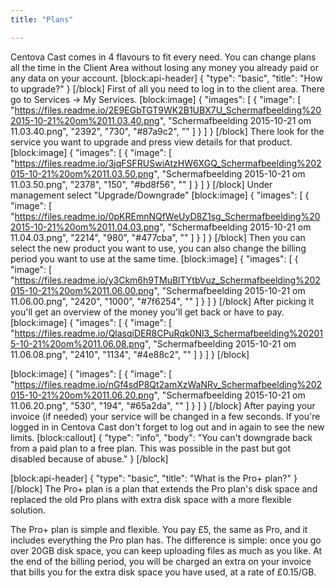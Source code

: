 ```yaml
---
title: "Plans"

---
```

Centova Cast comes in 4 flavours to fit every need. You can change plans all the time in the Client Area without losing any money you already paid or any data on your account.
[block:api-header]
{
  "type": "basic",
  "title": "How to upgrade?"
}
[/block]
First of all you need to log in to the client area. There go to Services -> My Services.
[block:image]
{
  "images": [
    {
      "image": [
        "https://files.readme.io/2E9EGbTGT9WK2B1UBX7U_Schermafbeelding%202015-10-21%20om%2011.03.40.png",
        "Schermafbeelding 2015-10-21 om 11.03.40.png",
        "2392",
        "730",
        "#87a9c2",
        ""
      ]
    }
  ]
}
[/block]
There look for the service you want to upgrade and press view details for that product.
[block:image]
{
  "images": [
    {
      "image": [
        "https://files.readme.io/3jqFSFRUSwiAtzHW6XGQ_Schermafbeelding%202015-10-21%20om%2011.03.50.png",
        "Schermafbeelding 2015-10-21 om 11.03.50.png",
        "2378",
        "150",
        "#bd8f56",
        ""
      ]
    }
  ]
}
[/block]
Under management select "Upgrade/Downgrade"
[block:image]
{
  "images": [
    {
      "image": [
        "https://files.readme.io/0pKREmnNQfWeUyD8Z1sg_Schermafbeelding%202015-10-21%20om%2011.04.03.png",
        "Schermafbeelding 2015-10-21 om 11.04.03.png",
        "2214",
        "980",
        "#477cba",
        ""
      ]
    }
  ]
}
[/block]
Then you can select the new product you want to use, you can also change the billing period you want to use at the same time.
[block:image]
{
  "images": [
    {
      "image": [
        "https://files.readme.io/y3Ckm6h9TMuBlTYtbVuz_Schermafbeelding%202015-10-21%20om%2011.06.00.png",
        "Schermafbeelding 2015-10-21 om 11.06.00.png",
        "2420",
        "1000",
        "#7f6254",
        ""
      ]
    }
  ]
}
[/block]
After picking it you'll get an overview of the money you'll get back or have to pay. 
[block:image]
{
  "images": [
    {
      "image": [
        "https://files.readme.io/QlasqiDER8CPuRqk0Nl3_Schermafbeelding%202015-10-21%20om%2011.06.08.png",
        "Schermafbeelding 2015-10-21 om 11.06.08.png",
        "2410",
        "1134",
        "#4e88c2",
        ""
      ]
    }
  ]
}
[/block]

[block:image]
{
  "images": [
    {
      "image": [
        "https://files.readme.io/nGf4sdP8Qt2amXzWaNRv_Schermafbeelding%202015-10-21%20om%2011.06.20.png",
        "Schermafbeelding 2015-10-21 om 11.06.20.png",
        "530",
        "194",
        "#65a2da",
        ""
      ]
    }
  ]
}
[/block]
After paying your invoice (if needed) your service will be changed in a few seconds. If you're logged in in Centova Cast don't forget to log out and in again to see the new limits. 
[block:callout]
{
  "type": "info",
  "body": "You can't downgrade back from a paid plan to a free plan. This was possible in the past but got disabled because of abuse."
}
[/block]

[block:api-header]
{
  "type": "basic",
  "title": "What is the Pro+ plan?"
}
[/block]
The Pro+ plan is a plan that extends the Pro plan's disk space and replaced the old Pro plans with extra disk space with a more flexible solution.

The Pro+ plan is simple and flexible. You pay £5, the same as Pro, and it includes everything the Pro plan has. The difference is simple: once you go over 20GB disk space, you can keep uploading files as much as you like. At the end of the billing period, you will be charged an extra on your invoice that bills you for the extra disk space you have used, at a rate of £0.15/GB.
